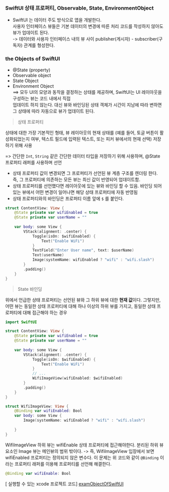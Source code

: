 
 ###  SwiftUI 상태 프로퍼티, Observable, State, EnvironmentObject
 


- SwiftUI 는 데이터 주도 방식으로 앱을 개발한다. <br>
사용자 인터페이스 뷰들은 기본 데이터의 변경에 따른 처리 코드를
 작성하지 않아도 뷰가 업데이트 된다.<br>
->  데이터와 사용자 인터페이스 내의 뷰 사이 publisher(게시자) - subscriber(구독자) 관계를 형성한다.

### the Objects of SwiftUI
- @State (property)
- Observable object
- State Object
- Environment Object<br>
==> 모두 UI의 모양과 동작을 결정하는 상태를 제공하며, SwiftUI는 UI 레이아웃을 구성하는 뷰는 코드 내에서 직접<br> 업데이트 하지 않는다. 대신 뷰와 바인딩된 상태 객체가 시간이 지남에 따라 변하면 그 상태에 따라 자동으로 뷰가 업데이트 된다.

> 상태 프로퍼티

상태에 대한 가장 기본적인 형태, 뷰 레이아웃의 현재 상태를 (예를 들어, 토글 버튼이 활성화되었는지 여부, 텍스트 필드에 입력된 텍스트, 또는 피커 뷰에서의 현재 선택) 저장하기 위해 사용

=> 간단한 `Int`, `String` 같은 간단한 데이터 타입을 저장하기 위해 사용하며, @State 프로퍼티 래퍼를 사용하며 선언

- 상태 프로퍼티 값이 변경되면 그 프로퍼티가 선언된 뷰 계층 구조를 렌더링 한다. 즉, 그 프로퍼티에 의존하는 모든 뷰는 최신 값이 반영되어 업데이트함.
- 상태 프로퍼티를 선언했다면 레이아웃에 있는 뷰와 바인딩 할 수 있음. 
바인딩 되어 있는 뷰에서 어떤 변경이 일어나면 해당 상태 프로퍼티에 자동 반영됨
- 상태 프로퍼티와의 바인딩은 프로퍼티 이름 앞에  `$` 를 붙인다. 

```Swift
struct ContentView: View {
    @State private var wifiEnabled = true
    @State private var userName = ""
    
    var body: some View {
        VStack(alignment: .center) {
            Toggle(isOn: $wifiEnabled) {
                Text("Enable WiFi")
            }
            TextField("Enter User name", text: $userName)
            Text(userName)
            Image(systemName: wifiEnabled ? "wifi" : "wifi.slash")
        }
        .padding()
    }
}

```


> State 바인딩

위에서 언급한 상태 프로퍼티는 선언된 뷰와 그 하위 뷰에 대한 **현재 값**이다.
그렇지만, 어떤 뷰는 동일한 상태 프로퍼티에 대해 하나 이상의 하위 뷰를 가지고, 동일한 상태 프로퍼티에 대해 접근해야 하는 경우

```Swift
import SwiftUI

struct ContentView: View {
    @State private var wifiEnabled = true
    @State private var userName = ""
    
    var body: some View {
        VStack(alignment: .center) {
            Toggle(isOn: $wifiEnabled) {
                Text("Enable WiFi")
            }
            // ... 
            WifiImageView(wifiEnabled: $wifiEnabled)
        }
        .padding()
    }
}

struct WifiImageView: View {
    @Binding var wifiEnabled: Bool
    var body: some View {
        Image(systemName: wifiEnabled ? "wifi" : "wifi.slash")
            
    }
}
```
WifiImageView 하위 뷰는 wifiEnable 상태 프로퍼티에 접근해야한다. 분리된 하위 뷰 요소인 Image 뷰는 
메인뷰의 범위 밖이다. 
-> 즉, WifiImageView 입장에서 보면 wifiEnabled 프로퍼티는 정의되지 않은 변수다. 
이 문제는 위 코드와 같이 `@Binding` 이라는 프로퍼티 래퍼를 이용해 프로퍼티를 선언해 해결한다.

```Swift
@Binding var wifiEnable: Bool 
```


[ 실행할 수 있는 xcode 프로젝트 코드]
[examObjectOfSwiftUI](SwiftUI/swiftui_grammar/examObjects)